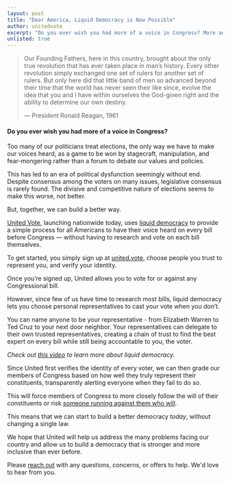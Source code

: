 ```yaml
---
layout: post
title: "Dear America, Liquid Democracy is Now Possible"
author: unitedvote
excerpt: "Do you ever wish you had more of a voice in Congress? More and more of today’s politicians treat elections as a game to be won by stagecraft, manipulation, and fear-mongering rather than a forum to debate our values and policies. But, together, we can build a better way."
unlisted: true
---
```


> Our Founding Fathers, here in this country, brought about the only true revolution that has ever taken place in man’s history. Every other revolution simply exchanged one set of rulers for another set of rulers. But only here did that little band of men so advanced beyond their time that the world has never seen their like since, evolve the idea that you and I have within ourselves the God-given right and the ability to determine our own destiny.
>
> — President Ronald Reagan, 1961

#### Do you ever wish you had more of a voice in Congress?

Too many of our politicians treat elections, the only way we have to make our voices heard, as a game to be won by stagecraft, manipulation, and fear-mongering rather than a forum to debate our values and policies.

This has led to an era of political dysfunction seemingly without end. Despite consensus among the voters on many issues, legislative consensus is rarely found. The divisive and competitive nature of elections seems to make this worse, not better.

But, together, we can build a better way.

[United Vote](https://united.vote), launching nationwide today, uses [liquid democracy](https://blog.united.vote/2016/09/21/what-is-liquid-democracy/) to provide a simple process for all Americans to have their voice heard on every bill before Congress — without having to research and vote on each bill themselves.

To get started, you simply sign up at [united.vote](https://united.vote), choose people you trust to represent you, and verify your identity.

Once you’re signed up, United allows you to vote for or against any Congressional bill.

However, since few of us have time to research most bills, liquid democracy lets you choose personal representatives to cast your vote when you don’t.

You can name anyone to be your representative - from Elizabeth Warren to Ted Cruz to your next door neighbor. Your representatives can delegate to their own trusted representatives, creating a chain of trust to find the best expert on every bill while still being accountable to you, the voter.

*Check out [this video](https://60.united.vote) to learn more about liquid democracy.*

Since United first verifies the identity of every voter, we can then grade our members of Congress based on how well they truly represent their constituents, transparently alerting everyone when they fail to do so.

This will force members of Congress to more closely follow the will of their constituents or risk [someone running against them who will](https://blog.united.vote/2017/07/04/running-liquid-democracy-candidates/).

This means that we can start to build a better democracy *today*, without changing a single law.

We hope that United will help us address the many problems facing our country and allow us to build a democracy that is stronger and more inclusive than ever before.

Please [reach out](mailto:help@united.vote) with any questions, concerns, or offers to help. We'd love to hear from you.

